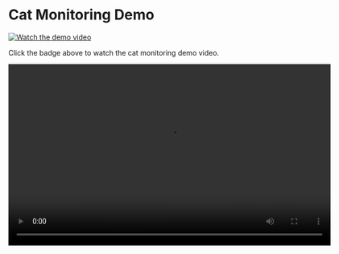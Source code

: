 # Cat Monitoring Demo

[![Watch the demo video](https://img.shields.io/badge/Watch-Demo%20Video-blue)](https://cdn.apis.rocks/cat%20monitoring.mp4)

Click the badge above to watch the cat monitoring demo video.

<video width="640" height="360" controls>
  <source src="https://cdn.apis.rocks/cat%20monitoring.mp4" type="video/mp4">
  Your browser does not support the video tag.
</video>

